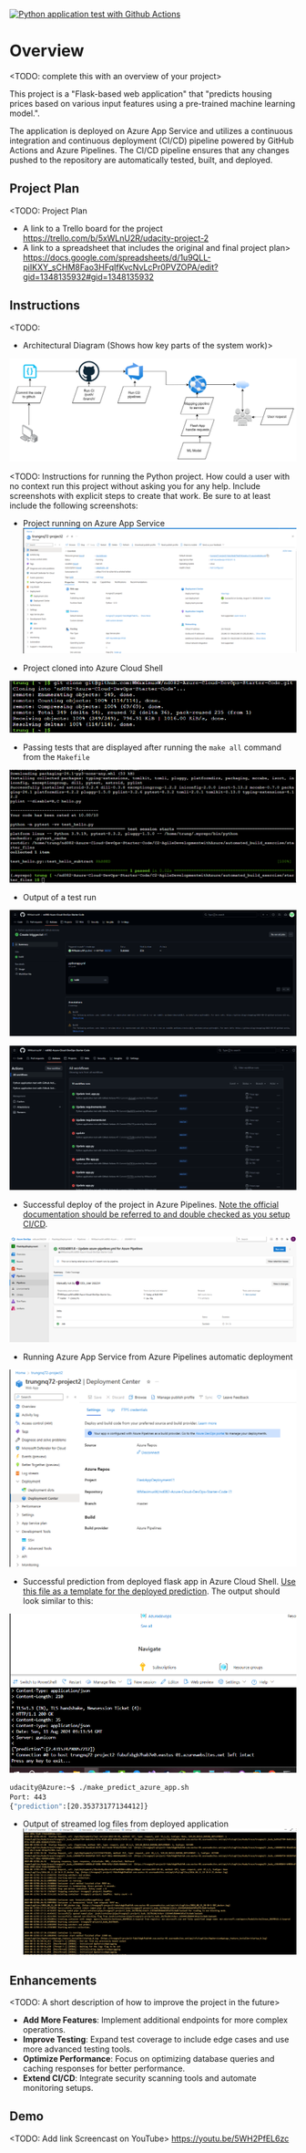 [![Python application test with Github Actions](https://github.com/WMaximusW/nd082-Azure-Cloud-DevOps-Starter-Code/actions/workflows/pythonappflasksklearn.yml/badge.svg)](https://github.com/WMaximusW/nd082-Azure-Cloud-DevOps-Starter-Code/actions/workflows/pythonappflasksklearn.yml)

# Overview

<TODO: complete this with an overview of your project>

This project is a "Flask-based web application" that "predicts housing prices based on various input features using a pre-trained machine learning model.".

The application is deployed on Azure App Service and utilizes a continuous integration and continuous deployment (CI/CD) pipeline powered by GitHub Actions and Azure Pipelines. The CI/CD pipeline ensures that any changes pushed to the repository are automatically tested, built, and deployed.

## Project Plan
<TODO: Project Plan

* A link to a Trello board for the project
https://trello.com/b/5xWLnU2R/udacity-project-2
* A link to a spreadsheet that includes the original and final project plan>
https://docs.google.com/spreadsheets/d/1u9QLL-piIKXY_sCHM8Fao3HFqIfKvcNvLcPr0PVZOPA/edit?gid=1348135932#gid=1348135932

## Instructions

<TODO:  
* Architectural Diagram (Shows how key parts of the system work)>

![alt text](image.png)

<TODO:  Instructions for running the Python project.  How could a user with no context run this project without asking you for any help.  Include screenshots with explicit steps to create that work. Be sure to at least include the following screenshots:

* Project running on Azure App Service
![alt text](<Screenshot 2024-08-11 094933.png>)

* Project cloned into Azure Cloud Shell

![alt text](<Screenshot 2024-08-09 202135-clone-github.png>)

* Passing tests that are displayed after running the `make all` command from the `Makefile`

![alt text](<Screenshot 2024-08-09 202135-make-pass-test.png>)

* Output of a test run

![alt text](<Screenshot 2024-08-09 202135-git-hub-action.png>)

![alt text](<Screenshot 2024-08-11 094959.png>)

* Successful deploy of the project in Azure Pipelines.  [Note the official documentation should be referred to and double checked as you setup CI/CD](https://docs.microsoft.com/en-us/azure/devops/pipelines/ecosystems/python-webapp?view=azure-devops).

![alt text](<Screenshot 2024-08-11 095155.png>)

* Running Azure App Service from Azure Pipelines automatic deployment

![alt text](<Screenshot 2024-08-11 095138.png>)

* Successful prediction from deployed flask app in Azure Cloud Shell.  [Use this file as a template for the deployed prediction](https://github.com/udacity/nd082-Azure-Cloud-DevOps-Starter-Code/blob/master/C2-AgileDevelopmentwithAzure/project/starter_files/flask-sklearn/make_predict_azure_app.sh).
The output should look similar to this:

![alt text](<Screenshot 2024-08-11 101423.png>)

```bash
udacity@Azure:~$ ./make_predict_azure_app.sh
Port: 443
{"prediction":[20.35373177134412]}
```

* Output of streamed log files from deployed application
![alt text](<Screenshot 2024-08-11 101820.png>)
> 

## Enhancements

<TODO: A short description of how to improve the project in the future>

- **Add More Features**: Implement additional endpoints for more complex operations.
- **Improve Testing**: Expand test coverage to include edge cases and use more advanced testing tools.
- **Optimize Performance**: Focus on optimizing database queries and caching responses for better performance.
- **Extend CI/CD**: Integrate security scanning tools and automate monitoring setups.

## Demo 

<TODO: Add link Screencast on YouTube>
https://youtu.be/5WH2PfEL6zc


